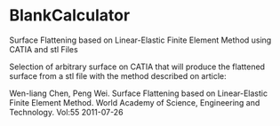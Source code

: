 # BlankCalculator
Surface Flattening based on Linear-Elastic Finite Element Method using CATIA and stl Files


Selection of arbitrary surface on CATIA that will produce the flattened surface from a stl file with the method described on article:

Wen-liang Chen, Peng Wei. 
Surface Flattening based on Linear-Elastic Finite Element Method.
World Academy of Science, Engineering and Technology.
Vol:55 2011-07-26
